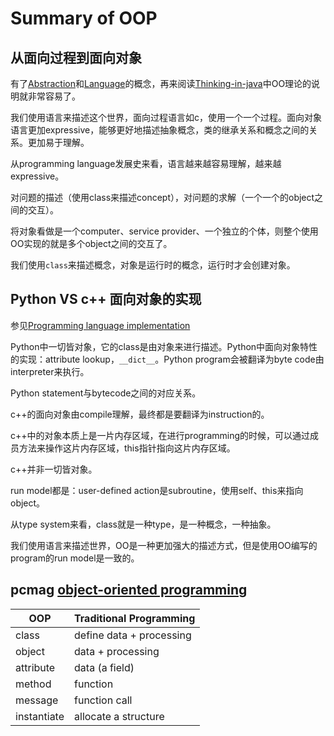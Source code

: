 # Summary of OOP

## 从面向过程到面向对象

有了[Abstraction](https://dengking.github.io/Post/Abstraction/Abstraction/)和[Language](https://dengking.github.io/Post/Language/Language/)的概念，再来阅读[Thinking-in-java](./Class-based-OOP/Thinking-in-java/Introduction-to-Objects.md)中OO理论的说明就非常容易了。

我们使用语言来描述这个世界，面向过程语言如c，使用一个一个过程。面向对象语言更加expressive，能够更好地描述抽象概念，类的继承关系和概念之间的关系。更加易于理解。

从programming language发展史来看，语言越来越容易理解，越来越expressive。

对问题的描述（使用class来描述concept），对问题的求解（一个一个的object之间的交互）。

将对象看做是一个computer、service provider、一个独立的个体，则整个使用OO实现的就是多个object之间的交互了。

我们使用`class`来描述概念，对象是运行时的概念，运行时才会创建对象。

## Python VS c++ 面向对象的实现

参见[Programming language implementation](https://en.wikipedia.org/wiki/Programming_language_implementation)

Python中一切皆对象，它的class是由对象来进行描述。Python中面向对象特性的实现：attribute lookup，`__dict__`。Python program会被翻译为byte code由interpreter来执行。

Python statement与bytecode之间的对应关系。

c++的面向对象由compile理解，最终都是要翻译为instruction的。


c++中的对象本质上是一片内存区域，在进行programming的时候，可以通过成员方法来操作这片内存区域，this指针指向这片内存区域。

c++并非一切皆对象。

run model都是：user-defined action是subroutine，使用self、this来指向object。

从type system来看，class就是一种type，是一种概念，一种抽象。

我们使用语言来描述世界，OO是一种更加强大的描述方式，但是使用OO编写的program的run model是一致的。



## pcmag [object-oriented programming](https://www.pcmag.com/encyclopedia/term/object-oriented-programming)

| OOP         | Traditional Programming  |
| ----------- | ------------------------ |
| class       | define data + processing |
| object      | data + processing        |
| attribute   | data (a field)           |
| method      | function                 |
| message     | function call            |
| instantiate | allocate a structure     |